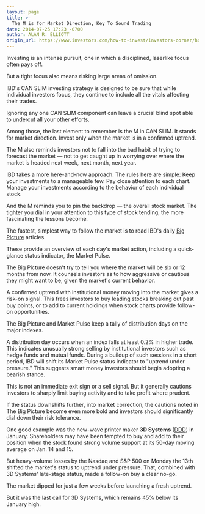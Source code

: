 ```yaml
---
layout: page
title: >-
  The M is for Market Direction, Key To Sound Trading
date: 2014-07-25 17:23 -0700
author: ALAN R. ELLIOTT
origin_url: https://www.investors.com/how-to-invest/investors-corner/how-to-read-the-stock-market-2/
---
```


Investing is an intense pursuit, one in which a disciplined, laserlike focus often pays off.

But a tight focus also means risking large areas of omission.

IBD's CAN SLIM investing strategy is designed to be sure that while individual investors focus, they continue to include all the vitals affecting their trades.

Ignoring any one CAN SLIM component can leave a crucial blind spot able to undercut all your other efforts.

Among those, the last element to remember is the M in CAN SLIM. It stands for market direction. Invest only when the market is in a confirmed uptrend.

The M also reminds investors not to fall into the bad habit of trying to forecast the market — not to get caught up in worrying over where the market is headed next week, next month, next year.

IBD takes a more here-and-now approach. The rules here are simple: Keep your investments to a manageable few. Pay close attention to each chart. Manage your investments according to the behavior of each individual stock.

And the M reminds you to pin the backdrop — the overall stock market. The tighter you dial in your attention to this type of stock tending, the more fascinating the lessons become.

The fastest, simplest way to follow the market is to read IBD's daily [Big Picture](http://news.investors.com/investing/big-picture.htm) articles.

These provide an overview of each day's market action, including a quick-glance status indicator, the Market Pulse.

The Big Picture doesn't try to tell you where the market will be six or 12 months from now. It counsels investors as to how aggressive or cautious they might want to be, given the market's current behavior.

A confirmed uptrend with institutional money moving into the market gives a risk-on signal. This frees investors to buy leading stocks breaking out past buy points, or to add to current holdings when stock charts provide follow-on opportunities.

The Big Picture and Market Pulse keep a tally of distribution days on the major indexes.

A distribution day occurs when an index falls at least 0.2% in higher trade. This indicates unusually strong selling by institutional investors such as hedge funds and mutual funds. During a buildup of such sessions in a short period, IBD will shift its Market Pulse status indicator to "uptrend under pressure." This suggests smart money investors should begin adopting a bearish stance.

This is not an immediate exit sign or a sell signal. But it generally cautions investors to sharply limit buying activity and to take profit where prudent.

If the status downshifts further, into market correction, the cautions noted in The Big Picture become even more bold and investors should significantly dial down their risk tolerance.

One good example was the new-wave printer maker **3D Systems** ([DDD](https://research.investors.com/quote.aspx?symbol=DDD)) in January. Shareholders may have been tempted to buy and add to their position when the stock found strong volume support at its 50-day moving average on Jan. 14 and 15.

But heavy-volume losses by the Nasdaq and S&P 500 on Monday the 13th shifted the market's status to uptrend under pressure. That, combined with 3D Systems' late-stage status, made a follow-on buy a clear no-go.

The market dipped for just a few weeks before launching a fresh uptrend.

But it was the last call for 3D Systems, which remains 45% below its January high.

